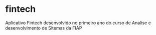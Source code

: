 # fintech
Aplicativo Fintech desenvolvido no primeiro ano do curso de Analise e desenvolvimento de Sitemas da FIAP
